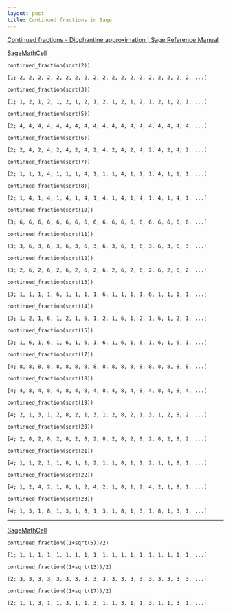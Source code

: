 ```yaml
---
layout: post
title: Continued fractions in Sage
---
```


[Continued fractions - Diophantine approximation \| Sage Reference Manual](https://doc.sagemath.org/html/en/reference/diophantine_approximation/sage/rings/continued_fraction.html)

[SageMathCell](https://sagecell.sagemath.org/?z=eJxLzs8rycwrTU2JTytKTC7JzM_TKC4sKtEwNNHUBACj5QpQ&lang=sage&interacts=eJyLjgUAARUAuQ==)

`continued_fraction(sqrt(2))`

```
[1; 2, 2, 2, 2, 2, 2, 2, 2, 2, 2, 2, 2, 2, 2, 2, 2, 2, 2, 2, ...]
```

`continued_fraction(sqrt(3))`

```
[1; 1, 2, 1, 2, 1, 2, 1, 2, 1, 2, 1, 2, 1, 2, 1, 2, 1, 2, 1, ...]
```

`continued_fraction(sqrt(5))`

```
[2; 4, 4, 4, 4, 4, 4, 4, 4, 4, 4, 4, 4, 4, 4, 4, 4, 4, 4, 4, ...]
```

`continued_fraction(sqrt(6))`

```
[2; 2, 4, 2, 4, 2, 4, 2, 4, 2, 4, 2, 4, 2, 4, 2, 4, 2, 4, 2, ...]
```

`continued_fraction(sqrt(7))`

```
[2; 1, 1, 1, 4, 1, 1, 1, 4, 1, 1, 1, 4, 1, 1, 1, 4, 1, 1, 1, ...]
```

`continued_fraction(sqrt(8))`

```
[2; 1, 4, 1, 4, 1, 4, 1, 4, 1, 4, 1, 4, 1, 4, 1, 4, 1, 4, 1, ...]
```

`continued_fraction(sqrt(10))`

```
[3; 6, 6, 6, 6, 6, 6, 6, 6, 6, 6, 6, 6, 6, 6, 6, 6, 6, 6, 6, ...]
```

`continued_fraction(sqrt(11))`

```
[3; 3, 6, 3, 6, 3, 6, 3, 6, 3, 6, 3, 6, 3, 6, 3, 6, 3, 6, 3, ...]
```

`continued_fraction(sqrt(12))`

```
[3; 2, 6, 2, 6, 2, 6, 2, 6, 2, 6, 2, 6, 2, 6, 2, 6, 2, 6, 2, ...]
```

`continued_fraction(sqrt(13))`

```
[3; 1, 1, 1, 1, 6, 1, 1, 1, 1, 6, 1, 1, 1, 1, 6, 1, 1, 1, 1, ...]
```

`continued_fraction(sqrt(14))`

```
[3; 1, 2, 1, 6, 1, 2, 1, 6, 1, 2, 1, 6, 1, 2, 1, 6, 1, 2, 1, ...]
```

`continued_fraction(sqrt(15))`

```
[3; 1, 6, 1, 6, 1, 6, 1, 6, 1, 6, 1, 6, 1, 6, 1, 6, 1, 6, 1, ...]
```

`continued_fraction(sqrt(17))`

```
[4; 8, 8, 8, 8, 8, 8, 8, 8, 8, 8, 8, 8, 8, 8, 8, 8, 8, 8, 8, ...]
```

`continued_fraction(sqrt(18))`

```
[4; 4, 8, 4, 8, 4, 8, 4, 8, 4, 8, 4, 8, 4, 8, 4, 8, 4, 8, 4, ...]
```

`continued_fraction(sqrt(19))`

```
[4; 2, 1, 3, 1, 2, 8, 2, 1, 3, 1, 2, 8, 2, 1, 3, 1, 2, 8, 2, ...]
```

`continued_fraction(sqrt(20))`

```
[4; 2, 8, 2, 8, 2, 8, 2, 8, 2, 8, 2, 8, 2, 8, 2, 8, 2, 8, 2, ...]
```

`continued_fraction(sqrt(21))`

```
[4; 1, 1, 2, 1, 1, 8, 1, 1, 2, 1, 1, 8, 1, 1, 2, 1, 1, 8, 1, ...]
```

`continued_fraction(sqrt(22))`

```
[4; 1, 2, 4, 2, 1, 8, 1, 2, 4, 2, 1, 8, 1, 2, 4, 2, 1, 8, 1, ...]
```

`continued_fraction(sqrt(23))`

```
[4; 1, 3, 1, 8, 1, 3, 1, 8, 1, 3, 1, 8, 1, 3, 1, 8, 1, 3, 1, ...]
```

---

[SageMathCell](https://sagecell.sagemath.org/?z=eJxLzs8rycwrTU2JTytKTC7JzM_TKC4sKtEwNNHUBACj5QpQ&lang=sage&interacts=eJyLjgUAARUAuQ==)

`continued_fraction((1+sqrt(5))/2)`

```
[1; 1, 1, 1, 1, 1, 1, 1, 1, 1, 1, 1, 1, 1, 1, 1, 1, 1, 1, 1, ...]
```

`continued_fraction((1+sqrt(13))/2)`

```
[2; 3, 3, 3, 3, 3, 3, 3, 3, 3, 3, 3, 3, 3, 3, 3, 3, 3, 3, 3, ...]
```

`continued_fraction((1+sqrt(17))/2)`

```
[2; 1, 1, 3, 1, 1, 3, 1, 1, 3, 1, 1, 3, 1, 1, 3, 1, 1, 3, 1, ...]
```